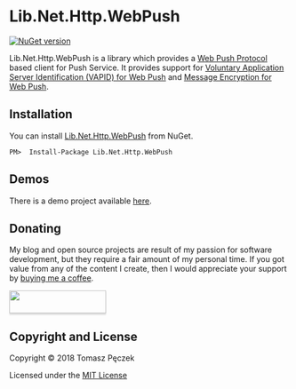 # Lib.Net.Http.WebPush
[![NuGet version](https://badge.fury.io/nu/Lib.Net.Http.WebPush.svg)](http://badge.fury.io/nu/Lib.Net.Http.WebPush)

Lib.Net.Http.WebPush is a library which provides a [Web Push Protocol](https://tools.ietf.org/html/rfc8030) based client for Push Service. It provides support for [Voluntary Application Server Identification (VAPID) for Web Push](https://tools.ietf.org/html/rfc8292) and [Message Encryption for Web Push](https://tools.ietf.org/html/rfc8291).

## Installation

You can install [Lib.Net.Http.WebPush](https://www.nuget.org/packages/Lib.Net.Http.WebPush) from NuGet.

```
PM>  Install-Package Lib.Net.Http.WebPush
```

## Demos

There is a demo project available [here](https://github.com/tpeczek/Demo.AspNetCore.PushNotifications).

## Donating

My blog and open source projects are result of my passion for software development, but they require a fair amount of my personal time. If you got value from any of the content I create, then I would appreciate your support by [buying me a coffee](https://www.buymeacoffee.com/tpeczek).

<a href="https://www.buymeacoffee.com/tpeczek"><img src="https://www.buymeacoffee.com/assets/img/custom_images/black_img.png" style="height: 41px !important;width: 174px !important;box-shadow: 0px 3px 2px 0px rgba(190, 190, 190, 0.5) !important;-webkit-box-shadow: 0px 3px 2px 0px rgba(190, 190, 190, 0.5) !important;"  target="_blank"></a>

## Copyright and License

Copyright © 2018 Tomasz Pęczek

Licensed under the [MIT License](https://github.com/tpeczek/Lib.Net.Http.WebPush/blob/master/LICENSE.md)